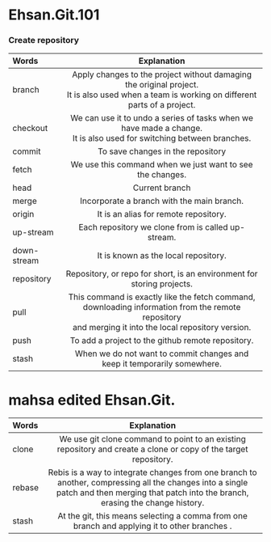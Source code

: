# Ehsan.Git.101

### Create repository


| Words | Explanation  |
| :------------ |:---------------:|
| branch | Apply changes to the project without damaging the original project.<br> It is also used when a team is working on different parts of a project.|
| checkout| We can use it to undo a series of tasks when we have made a change. <br> It is also used for switching between branches.|
| commit | To save changes in the repository        |
| fetch | We use this command when we just want to see the changes.|
| head | Current branch       |
| merge | Incorporate a branch with the main branch.|
| origin | It is an alias for remote repository.|
| up-stream | Each repository we clone from is called up-stream.|
| down-stream  | It is known as the local repository. |
| repository |Repository, or repo for short, is an environment for storing projects.|
| pull | This command is exactly like the fetch command, downloading information from the remote repository<br> and merging it into the local repository version.|
| push | To add a project to the github remote repository.|
| stash | When we do not want to commit changes and keep it temporarily somewhere.|

# mahsa  edited Ehsan.Git.

| Words | Explanation  |
| :------------ |:---------------:|
|clone | We use git clone command to point to an existing repository and create a clone or copy of the target repository.|
|rebase|Rebis is a way to integrate changes from one branch to another, compressing all the changes into a single patch and then merging that patch into the branch, erasing the change history.|
|stash | At the git, this means selecting a comma from one branch and applying it to other branches .|
